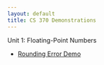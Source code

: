 ```yaml
---
layout: default
title: CS 370 Demonstrations
---
```


Unit 1: Floating-Point Numbers
- [Rounding Error Demo](/floating-point/roundoff_demo.html)

